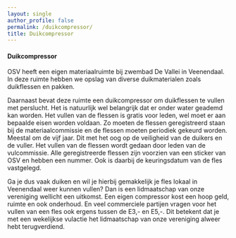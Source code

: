 ```yaml
---
layout: single
author_profile: false
permalink: /duikcompressor/
title: Duikcompressor
---
```


#### Duikcompressor

OSV heeft een eigen materiaalruimte bij zwembad De Vallei in Veenendaal. In deze ruimte hebben we opslag van diverse duikmaterialen zoals duikflessen en pakken. 

Daarnaast bevat deze ruimte een duikcompressor om duikflessen te vullen met perslucht. Het is natuurlijk wel belangrijk dat er onder water geademd kan worden. Het vullen van de flessen is gratis voor leden, wel moet er aan bepaalde eisen worden voldaan. Zo moeten de flessen geregistreerd staan bij de materiaalcommissie en de flessen moeten periodiek gekeurd worden. Meestal om de vijf jaar. Dit met het oog op de veiligheid van de duikers en de vuller. Het vullen van de flessen wordt gedaan door leden van de vulcommissie. Alle geregistreerde flessen zijn voorzien van een sticker van OSV en hebben een nummer. Ook is daarbij de keuringsdatum van de fles vastgelegd.

Ga je dus vaak duiken en wil je hierbij gemakkelijk je fles lokaal in Veenendaal weer kunnen vullen? Dan is een lidmaatschap van onze vereniging wellicht een uitkomst. Een eigen compressor kost een hoop geld, ruimte en ook onderhoud. En veel commerciele partijen vragen voor het vullen van een fles ook ergens tussen de E3,- en E5,-. Dit betekent dat je met een wekelijkse vulactie het lidmaatschap van onze vereniging alweer hebt terugverdiend. 
